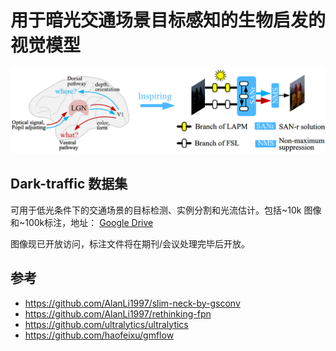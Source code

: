# 用于暗光交通场景目标感知的生物启发的视觉模型

![framwk](figs/framwk.png)

## Dark-traffic 数据集
可用于低光条件下的交通场景的目标检测、实例分割和光流估计。包括~10k 图像和~100k标注，地址： [Google Drive](https://drive.google.com/drive/folders/1B8EzDn64bGBgyRCfppL_jhcOA3hIwnzi?usp=sharing)

图像现已开放访问，标注文件将在期刊/会议处理完毕后开放。


 ## 参考
  - https://github.com/AlanLi1997/slim-neck-by-gsconv
  - https://github.com/AlanLi1997/rethinking-fpn
  - https://github.com/ultralytics/ultralytics
  - https://github.com/haofeixu/gmflow
